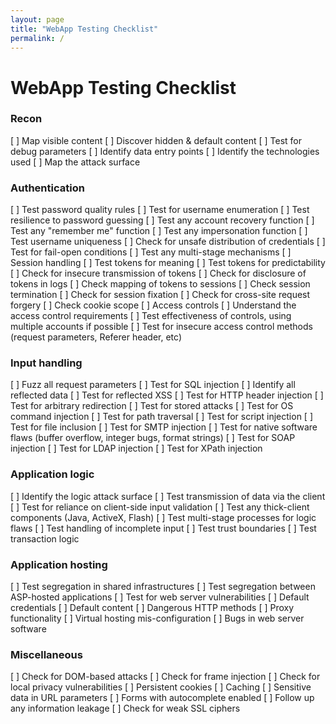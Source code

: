 ```yaml
---
layout: page
title: "WebApp Testing Checklist"
permalink: /
---
```


# WebApp Testing Checklist

### Recon

  [ ]  Map visible content
  [ ]  Discover hidden & default content
  [ ]  Test for debug parameters
  [ ]  Identify data entry points
  [ ]  Identify the technologies used
  [ ]  Map the attack surface

### Authentication

  [ ]  Test password quality rules
  [ ]  Test for username enumeration
  [ ]  Test resilience to password guessing
  [ ]  Test any account recovery function
  [ ]  Test any "remember me" function
  [ ]  Test any impersonation function
  [ ]  Test username uniqueness
  [ ]  Check for unsafe distribution of credentials
  [ ]  Test for fail-open conditions
  [ ]  Test any multi-stage mechanisms
  [ ]  Session handling
  [ ]  Test tokens for meaning
  [ ]  Test tokens for predictability
  [ ]  Check for insecure transmission of tokens
  [ ]  Check for disclosure of tokens in logs
  [ ]  Check mapping of tokens to sessions
  [ ]  Check session termination
  [ ]  Check for session fixation
  [ ]  Check for cross-site request forgery
  [ ]  Check cookie scope
  [ ]  Access controls
  [ ]  Understand the access control requirements
  [ ]  Test effectiveness of controls, using multiple accounts if possible
  [ ]  Test for insecure access control methods (request parameters, Referer header, etc)

### Input handling

  [ ]  Fuzz all request parameters
  [ ]  Test for SQL injection
  [ ]  Identify all reflected data
  [ ]  Test for reflected XSS
  [ ]  Test for HTTP header injection
  [ ]  Test for arbitrary redirection
  [ ]  Test for stored attacks
  [ ]  Test for OS command injection
  [ ]  Test for path traversal
  [ ]  Test for script injection
  [ ]  Test for file inclusion
  [ ]  Test for SMTP injection
  [ ]  Test for native software flaws (buffer overflow, integer bugs, format strings)
  [ ]  Test for SOAP injection
  [ ]  Test for LDAP injection
  [ ]  Test for XPath injection

### Application logic

  [ ]  Identify the logic attack surface
  [ ]  Test transmission of data via the client
  [ ]  Test for reliance on client-side input validation
  [ ]  Test any thick-client components (Java, ActiveX, Flash)
  [ ]  Test multi-stage processes for logic flaws
  [ ]  Test handling of incomplete input
  [ ]  Test trust boundaries
  [ ]  Test transaction logic

### Application hosting

  [ ]  Test segregation in shared infrastructures
  [ ]  Test segregation between ASP-hosted applications
  [ ]  Test for web server vulnerabilities
  [ ]  Default credentials
  [ ]  Default content
  [ ]  Dangerous HTTP methods
  [ ]  Proxy functionality
  [ ]  Virtual hosting mis-configuration
  [ ]  Bugs in web server software

### Miscellaneous

  [ ]  Check for DOM-based attacks
  [ ]  Check for frame injection
  [ ]  Check for local privacy vulnerabilities
  [ ]  Persistent cookies
  [ ]  Caching
  [ ]  Sensitive data in URL parameters
  [ ]  Forms with autocomplete enabled
  [ ]  Follow up any information leakage
  [ ]  Check for weak SSL ciphers

